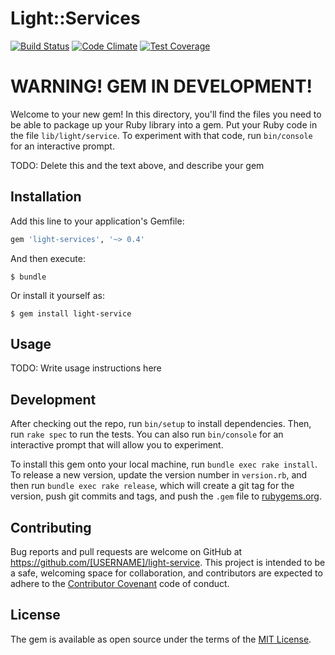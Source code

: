# Light::Services

[![Build Status](https://travis-ci.org/light-ruby/light-services.svg?branch=master)](https://travis-ci.org/light-ruby/light-services)
[![Code Climate](https://codeclimate.com/github/light-ruby/light-services/badges/gpa.svg)](https://codeclimate.com/github/light-ruby/light-services)
[![Test Coverage](https://codeclimate.com/github/light-ruby/light-services/badges/coverage.svg)](https://codeclimate.com/github/light-ruby/light-services/coverage)

# WARNING! GEM IN DEVELOPMENT!

Welcome to your new gem! In this directory, you'll find the files you need to be able to package up your Ruby library into a gem. Put your Ruby code in the file `lib/light/service`. To experiment with that code, run `bin/console` for an interactive prompt.

TODO: Delete this and the text above, and describe your gem

## Installation

Add this line to your application's Gemfile:

```ruby
gem 'light-services', '~> 0.4' 
```

And then execute:

    $ bundle

Or install it yourself as:

    $ gem install light-service

## Usage

TODO: Write usage instructions here

## Development

After checking out the repo, run `bin/setup` to install dependencies. Then, run `rake spec` to run the tests. You can also run `bin/console` for an interactive prompt that will allow you to experiment.

To install this gem onto your local machine, run `bundle exec rake install`. To release a new version, update the version number in `version.rb`, and then run `bundle exec rake release`, which will create a git tag for the version, push git commits and tags, and push the `.gem` file to [rubygems.org](https://rubygems.org).

## Contributing

Bug reports and pull requests are welcome on GitHub at https://github.com/[USERNAME]/light-service. This project is intended to be a safe, welcoming space for collaboration, and contributors are expected to adhere to the [Contributor Covenant](http://contributor-covenant.org) code of conduct.


## License

The gem is available as open source under the terms of the [MIT License](http://opensource.org/licenses/MIT).

